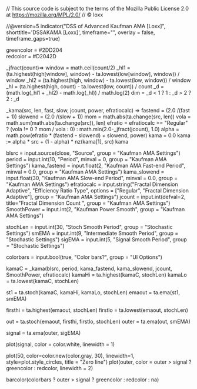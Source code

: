 // This source code is subject to the terms of the Mozilla Public License 2.0 at https://mozilla.org/MPL/2.0/
// © loxx

//@version=5
indicator("DSS of Advanced Kaufman AMA [Loxx]", shorttitle='DSSAKAMA [Loxx]', timeframe="", overlay = false, timeframe_gaps=true)

greencolor = #2DD204  
redcolor = #D2042D 

_jfract(count)=> 
    window = math.ceil(count/2)
    _hl1  = (ta.highest(high[window], window) - ta.lowest(low[window], window)) / window
    _hl2  = (ta.highest(high, window) - ta.lowest(low, window)) / window
    _hl   = (ta.highest(high, count) - ta.lowest(low, count)) / count
    _d    = (math.log(_hl1 + _hl2) - math.log(_hl)) / math.log(2)
    dim  = _d < 1 ? 1 : _d > 2 ? 2 : _d

_kama(src, len, fast, slow, jcount, power, efratiocalc) =>
    fastend = (2.0 /(fast + 1))
    slowend = (2.0 /(slow + 1))
    mom = math.abs(ta.change(src, len))
    vola = math.sum(math.abs(ta.change(src)), len)
    efratio = efratiocalc == "Regular" ? (vola != 0 ? mom / vola : 0) : math.min(2.0-_jfract(jcount), 1.0) 
    alpha = math.pow(efratio * (fastend - slowend) + slowend, power)
    kama = 0.0
    kama := alpha * src + (1 - alpha) * nz(kama[1], src)
    kama


blsrc = input.source(close, "Source", group = "Kaufman AMA Settings")
period = input.int(10, "Period", minval = 0, group = "Kaufman AMA Settings")
kama_fastend = input.float(2, "Kaufman AMA Fast-end Period", minval = 0.0, group = "Kaufman AMA Settings")
kama_slowend = input.float(30, "Kaufman AMA Slow-end Period",  minval = 0.0, group = "Kaufman AMA Settings")
efratiocalc = input.string("Fractal Dimension Adaptive", "Efficiency Ratio Type", options = ["Regular", "Fractal Dimension Adaptive"], group = "Kaufman AMA Settings")
jcount = input.int(defval=2, title="Fractal Dimension Count ", group = "Kaufman AMA Settings")
SmoothPower = input.int(2, "Kaufman Power Smooth", group = "Kaufman AMA Settings")

stochLen = input.int(30, "Stoch Smooth Period", group = "Stochastic Settings")
smEMA = input.int(9, "Intermediate Smooth Period", group = "Stochastic Settings")
sigEMA = input.int(5, "Signal Smooth Period", group = "Stochastic Settings")

colorbars = input.bool(true, "Color bars?", group = "UI Options")

 
kamaC = _kama(blsrc, period, kama_fastend, kama_slowend, jcount, SmoothPower, efratiocalc) 
kamaHi = ta.highest(kamaC, stochLen)
kamaLo = ta.lowest(kamaC, stochLen) 

st1 = ta.stoch(kamaC, kamaHi, kamaLo, stochLen)
emaout = ta.ema(st1, smEMA)

firsthi = ta.highest(emaout, stochLen)
firstlo = ta.lowest(emaout, stochLen)

out = ta.stoch(emaout, firsthi, firstlo, stochLen)
outer = ta.ema(out, smEMA)

signal = ta.ema(outer, sigEMA)

plot(signal, color = color.white, linewidth = 1)

plot(50, color=color.new(color.gray, 30), linewidth=1, style=plot.style_circles, title = "Zero line")
plot(outer, color = outer > signal ? greencolor : redcolor, linewidth = 2)

barcolor(colorbars ? outer > signal ? greencolor : redcolor : na)











